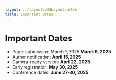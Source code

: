 ```yaml
---
layout: ../layouts/MdLayout.astro
title: Important Dates
---
```


# Important Dates

- Paper submission:     ~~March 1, 2025~~ **March 9, 2025**
- Author notification:	**April 15, 2025**
- Camera-ready version: **April 22, 2025**
- Early registration: 	**May 30, 2025**
- Conference dates:   	**June 27-30, 2025**
